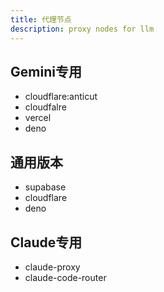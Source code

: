 ```yaml
---
title: 代理节点
description: proxy nodes for llm
---
```


## Gemini专用

- cloudflare:anticut
- cloudfalre
- vercel
- deno 

## 通用版本

- supabase
- cloudflare
- deno

## Claude专用

- claude-proxy
- claude-code-router